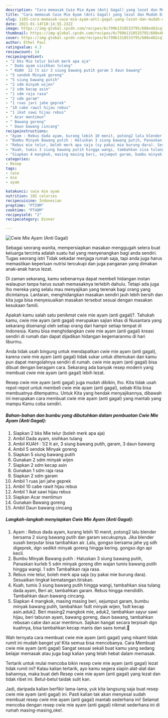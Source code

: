 ```yaml
---
description: "Cara memasak Cwie Mie Ayam (Anti Gagal) yang lezat dan Mudah Dibuat"
title: "Cara memasak Cwie Mie Ayam (Anti Gagal) yang lezat dan Mudah Dibuat"
slug: 1165-cara-memasak-cwie-mie-ayam-anti-gagal-yang-lezat-dan-mudah-dibuat
date: 2021-01-14T18:14:55.232Z
image: https://img-global.cpcdn.com/recipes/6c799b1318533795/680x482cq70/cwie-mie-ayam-anti-gagal-foto-resep-utama.jpg
thumbnail: https://img-global.cpcdn.com/recipes/6c799b1318533795/680x482cq70/cwie-mie-ayam-anti-gagal-foto-resep-utama.jpg
cover: https://img-global.cpcdn.com/recipes/6c799b1318533795/680x482cq70/cwie-mie-ayam-anti-gagal-foto-resep-utama.jpg
author: Ethel Paul
ratingvalue: 4.3
reviewcount: 14
recipeingredient:
- "2 bks Mie telur boleh merk apa aja"
- " Dada ayam sisihkan tulang"
- " KUAH  12 lt air 3 siung bawang putih garam 3 daun bawang"
- "5 sendok Minyak goreng"
- "5 siung bawang putih"
- "2 sdm minyak wijen"
- "2 sdm kecap asin"
- "1 sdm raja rasa"
- "2 sdm garam"
- "1 ruas jari jahe geprek"
- "10 cabe rawit hijau rebus"
- "1 ikat sawi hijau rebus"
- " Acar mentimun"
- " Bawang goreng"
- " Daun bawang cincang"
recipeinstructions:
- "Ayam : Rebus dada ayam, kurang lebih 10 menit, potong2 lalu blender bersama 2 siung bawang putih dan garam secukupnya. Jika blender susah berputar bisa tambahkan air. Lalu, gongso bersama jahe yg sdh digeprek, dgn sedikit minyak goreng hingga kering. gongso dgn api kecil."
- "Bumbu Minyak Bawang putih : Haluskan 3 siung bawang putih, Panaskan kurleb 5 sdm minyak goreng dlm wajan tumis bawang putih hingga wangi. 1 sdm Tambahkan raja rasa."
- "Rebus mie telur, boleh merk apa saja (sy pakai mie burung dara). Sesuaikan tingkat kematangan.tiriskan."
- "Kuah, tumis 3 siung bawang putih hingga wangi, tambahkan sisa tulang dada ayam, Beri air, tambahkan garam. Rebus hingga mendidih. Tambahkan daun bawang cincang."
- "Siapkan 4 mangkok, masing masing beri, sejumput garam, bumbu minyak bawang putih, tambahkan 1sdt minyak wijen, 1sdt kecap asin.aduk2. Beri masing2 mangkok mie, aduk2, tambahkan sayur sawi hijau, beri taburan ayam, bawang goreng, daun bawang, tambahkan rebusan cabe dan acar mentimun. Sajikan hangat secara terpisah dgn kuahnya, bisa tambahkan kecap manis dan saos tomat.💜"
categories:
- Resep
tags:
- cwie
- mie
- ayam

katakunci: cwie mie ayam 
nutrition: 102 calories
recipecuisine: Indonesian
preptime: "PT29M"
cooktime: "PT48M"
recipeyield: "2"
recipecategory: Dinner

---
```



![Cwie Mie Ayam (Anti Gagal)](https://img-global.cpcdn.com/recipes/6c799b1318533795/680x482cq70/cwie-mie-ayam-anti-gagal-foto-resep-utama.jpg)

Sebagai seorang wanita, mempersiapkan masakan menggugah selera buat keluarga tercinta adalah suatu hal yang menyenangkan bagi anda sendiri. Tugas seorang istri Tidak sekadar menjaga rumah saja, tapi anda juga harus memastikan keperluan nutrisi tercukupi dan juga panganan yang dimakan anak-anak harus lezat.

Di zaman  sekarang, kamu sebenarnya dapat membeli hidangan instan walaupun tanpa harus susah memasaknya terlebih dahulu. Tetapi ada juga lho mereka yang selalu mau menyajikan yang terenak bagi orang yang dicintainya. Lantaran, menghidangkan masakan sendiri jauh lebih bersih dan kita juga bisa menyesuaikan masakan tersebut sesuai dengan masakan kesukaan famili. 



Apakah kamu salah satu penikmat cwie mie ayam (anti gagal)?. Tahukah kamu, cwie mie ayam (anti gagal) merupakan sajian khas di Nusantara yang sekarang disenangi oleh setiap orang dari hampir setiap tempat di Indonesia. Kamu bisa menghidangkan cwie mie ayam (anti gagal) kreasi sendiri di rumah dan dapat dijadikan hidangan kegemaranmu di hari liburmu.

Anda tidak usah bingung untuk mendapatkan cwie mie ayam (anti gagal), karena cwie mie ayam (anti gagal) tidak sukar untuk ditemukan dan kamu pun dapat mengolahnya sendiri di rumah. cwie mie ayam (anti gagal) bisa dibuat dengan beragam cara. Sekarang ada banyak resep modern yang membuat cwie mie ayam (anti gagal) lebih lezat.

Resep cwie mie ayam (anti gagal) juga mudah dibikin, lho. Kita tidak usah repot-repot untuk membeli cwie mie ayam (anti gagal), sebab Kita bisa membuatnya ditempatmu. Untuk Kita yang hendak menyajikannya, dibawah ini merupakan cara membuat cwie mie ayam (anti gagal) yang mantab yang mampu Kamu coba sendiri.

<!--inarticleads1-->

##### Bahan-bahan dan bumbu yang dibutuhkan dalam pembuatan Cwie Mie Ayam (Anti Gagal):

1. Siapkan 2 bks Mie telur (boleh merk apa aja)
1. Ambil  Dada ayam, sisihkan tulang
1. Ambil  KUAH : 1/2 lt air, 3 siung bawang putih, garam, 3 daun bawang
1. Ambil 5 sendok Minyak goreng
1. Siapkan 5 siung bawang putih
1. Gunakan 2 sdm minyak wijen
1. Siapkan 2 sdm kecap asin
1. Gunakan 1 sdm raja rasa
1. Siapkan 2 sdm garam
1. Ambil 1 ruas jari jahe geprek
1. Ambil 10 cabe rawit hijau rebus
1. Ambil 1 ikat sawi hijau rebus
1. Siapkan  Acar mentimun
1. Gunakan  Bawang goreng
1. Ambil  Daun bawang cincang




<!--inarticleads2-->

##### Langkah-langkah menyiapkan Cwie Mie Ayam (Anti Gagal):

1. Ayam : Rebus dada ayam, kurang lebih 10 menit, potong2 lalu blender bersama 2 siung bawang putih dan garam secukupnya. Jika blender susah berputar bisa tambahkan air. Lalu, gongso bersama jahe yg sdh digeprek, dgn sedikit minyak goreng hingga kering. gongso dgn api kecil.
1. Bumbu Minyak Bawang putih : Haluskan 3 siung bawang putih, Panaskan kurleb 5 sdm minyak goreng dlm wajan tumis bawang putih hingga wangi. 1 sdm Tambahkan raja rasa.
1. Rebus mie telur, boleh merk apa saja (sy pakai mie burung dara). Sesuaikan tingkat kematangan.tiriskan.
1. Kuah, tumis 3 siung bawang putih hingga wangi, tambahkan sisa tulang dada ayam, Beri air, tambahkan garam. Rebus hingga mendidih. Tambahkan daun bawang cincang.
1. Siapkan 4 mangkok, masing masing beri, sejumput garam, bumbu minyak bawang putih, tambahkan 1sdt minyak wijen, 1sdt kecap asin.aduk2. Beri masing2 mangkok mie, aduk2, tambahkan sayur sawi hijau, beri taburan ayam, bawang goreng, daun bawang, tambahkan rebusan cabe dan acar mentimun. Sajikan hangat secara terpisah dgn kuahnya, bisa tambahkan kecap manis dan saos tomat.💜




Wah ternyata cara membuat cwie mie ayam (anti gagal) yang nikamt tidak rumit ini mudah banget ya! Kita semua bisa mencobanya. Cara Membuat cwie mie ayam (anti gagal) Sangat sesuai sekali buat kamu yang sedang belajar memasak atau juga bagi kalian yang telah hebat dalam memasak.

Tertarik untuk mulai mencoba bikin resep cwie mie ayam (anti gagal) lezat tidak rumit ini? Kalau kalian tertarik, ayo kamu segera siapin alat-alat dan bahannya, maka buat deh Resep cwie mie ayam (anti gagal) yang lezat dan tidak ribet ini. Betul-betul taidak sulit kan. 

Jadi, daripada kalian berfikir lama-lama, yuk kita langsung saja buat resep cwie mie ayam (anti gagal) ini. Pasti kalian tak akan menyesal sudah membuat resep cwie mie ayam (anti gagal) mantab sederhana ini! Selamat mencoba dengan resep cwie mie ayam (anti gagal) nikmat sederhana ini di rumah masing-masing,oke!.

